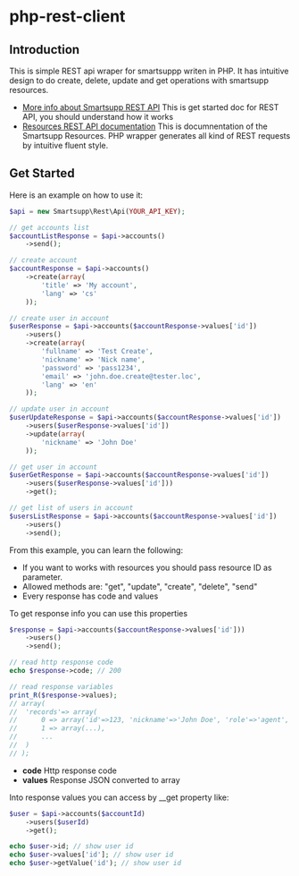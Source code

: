 php-rest-client
===============

## Introduction

This is simple REST api wraper for smartsuppp writen in PHP. It has intuitive design to do create, delete, update and get operations with smartsupp resources.

* [More info about Smartsupp REST API](http://developers.smartsupp.com/rest/) This is get started doc for REST API, you should understand how it works
* [Resources REST API documentation](http://doc.smartsupp.com/) This is documnentation of the Smartsupp Resources. PHP wrapper generates all kind of REST requests by intuitive fluent style.

## Get Started

Here is an example on how to use it:

```php
$api = new Smartsupp\Rest\Api(YOUR_API_KEY);

// get accounts list
$accountListResponse = $api->accounts()
	->send();

// create account
$accountResponse = $api->accounts()
	->create(array(
  		'title' => 'My account',
		'lang' => 'cs'
	));

// create user in account
$userResponse = $api->accounts($accountResponse->values['id'])
	->users()
	->create(array(
		'fullname' => 'Test Create',
		'nickname' => 'Nick name',
		'password' => 'pass1234',
		'email' => 'john.doe.create@tester.loc',
		'lang' => 'en'
	));

// update user in account
$userUpdateResponse = $api->accounts($accountResponse->values['id'])
	->users($userResponse->values['id'])
	->update(array(
		'nickname' => 'John Doe'
	));

// get user in account  
$userGetResponse = $api->accounts($accountResponse->values['id'])
	->users($userResponse->values['id']))
	->get();

// get list of users in account
$usersListResponse = $api->accounts($accountResponse->values['id'])
	->users()
	->send();
```

From this example, you can learn the following:

* If you want to works with resources you should pass resource ID as parameter.
* Allowed methods are: "get", "update", "create", "delete", "send"
* Every response has code and values

To get response info you can use this properties
```php
$response = $api->accounts($accountResponse->values['id']))
	->users()
	->send();

// read http response code
echo $response->code; // 200

// read response variables
print_R($response->values); 
// array(
//	'records'=> array(
//		0 => array('id'=>123, 'nickname'=>'John Doe', 'role'=>'agent', ...), 
// 		1 => array(...), 
//		...
//	)
// );
```
* **code** Http response code
* **values** Response JSON converted to array

Into response values you can access by __get property like:
```php
$user = $api->accounts($accountId)
	->users($userId)
	->get();

echo $user->id; // show user id
echo $user->values['id']; // show user id
echo $user->getValue('id'); // show user id
```
